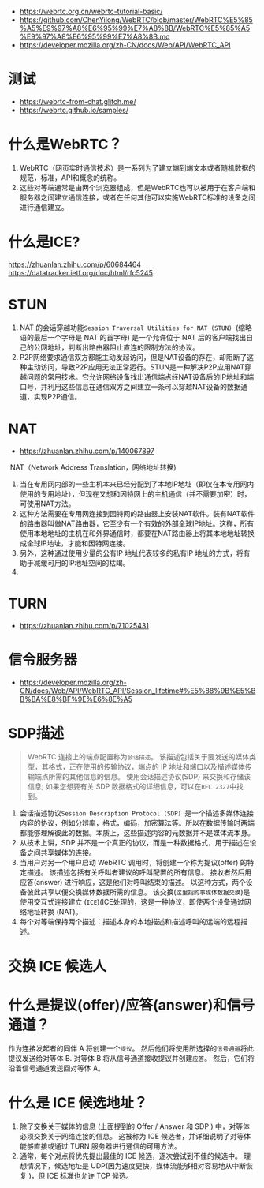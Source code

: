 - https://webrtc.org.cn/webrtc-tutorial-basic/
- https://github.com/ChenYilong/WebRTC/blob/master/WebRTC%E5%85%A5%E9%97%A8%E6%95%99%E7%A8%8B/WebRTC%E5%85%A5%E9%97%A8%E6%95%99%E7%A8%8B.md
- https://developer.mozilla.org/zh-CN/docs/Web/API/WebRTC_API


# 测试
- https://webrtc-from-chat.glitch.me/
- https://webrtc.github.io/samples/

# 什么是WebRTC？
1. WebRTC（网页实时通信技术）是一系列为了建立端到端文本或者随机数据的规范，标准，API和概念的统称。
2. 这些对等端通常是由两个浏览器组成，但是WebRTC也可以被用于在客户端和服务器之间建立通信连接，或者在任何其他可以实施WebRTC标准的设备之间进行通信建立。


# 什么是ICE?
https://zhuanlan.zhihu.com/p/60684464
https://datatracker.ietf.org/doc/html/rfc5245


# STUN 
1. NAT 的会话穿越功能`Session Traversal Utilities for NAT (STUN) `(缩略语的最后一个字母是 NAT 的首字母) 是一个允许位于 NAT 后的客户端找出自己的公网地址，判断出路由器阻止直连的限制方法的协议。
2. P2P网络要求通信双方都能主动发起访问，但是NAT设备的存在，却阻断了这种主动访问，导致P2P应用无法正常运行。STUN是一种解决P2P应用NAT穿越问题的常用技术。它允许网络设备找出通信端点经NAT设备后的IP地址和端口号，并利用这些信息在通信双方之间建立一条可以穿越NAT设备的数据通道，实现P2P通信。

# NAT
- https://zhuanlan.zhihu.com/p/140067897

​ NAT（Network Address Translation，网络地址转换)
1. 当在专用网内部的一些主机本来已经分配到了本地IP地址（即仅在本专用网内使用的专用地址），但现在又想和因特网上的主机通信（并不需要加密）时，可使用NAT方法。
2. 这种方法需要在专用网连接到因特网的路由器上安装NAT软件。装有NAT软件的路由器叫做NAT路由器，它至少有一个有效的外部全球IP地址。这样，所有使用本地地址的主机在和外界通信时，都要在NAT路由器上将其本地地址转换成全球IP地址，才能和因特网连接。
3. 另外，这种通过使用少量的公有IP 地址代表较多的私有IP 地址的方式，将有助于减缓可用的IP地址空间的枯竭。
4. 

# TURN
- https://zhuanlan.zhihu.com/p/71025431


# 信令服务器
- https://developer.mozilla.org/zh-CN/docs/Web/API/WebRTC_API/Session_lifetime#%E5%88%9B%E5%BB%BA%E8%BF%9E%E6%8E%A5

# SDP描述
> WebRTC 连接上的端点配置称为`会话描述`。 该描述包括关于要发送的媒体类型，其格式，正在使用的传输协议，端点的 IP 地址和端口以及描述媒体传输端点所需的其他信息的信息。 使用会话描述协议(SDP) 来交换和存储该信息; 如果您想要有关 SDP 数据格式的详细信息，可以在`RFC 2327`中找到。


1. 会话描述协议`Session Description Protocol (SDP) `是一个描述多媒体连接内容的协议，例如分辨率，格式，编码，加密算法等。所以在数据传输时两端都能够理解彼此的数据。本质上，这些描述内容的元数据并不是媒体流本身。
2. 从技术上讲，SDP 并不是一个真正的协议，而是一种数据格式，用于描述在设备之间共享媒体的连接。
3. 当用户对另一个用户启动 WebRTC 调用时，将创建一个称为提议(offer) 的特定描述。 该描述包括有关呼叫者建议的呼叫配置的所有信息。 接收者然后用应答(answer) 进行响应，这是他们对呼叫结束的描述。 以这种方式，两个设备彼此共享以便交换媒体数据所需的信息。 该交换(`这里指的事媒体数据交换`)是使用交互式连接建立 (`ICE`)(ICE处理的，这是一种协议，即使两个设备通过网络地址转换 (NAT)。
4. 每个对等端保持两个描述：描述本身的本地描述和描述呼叫的远端的远程描述。



# 交换 ICE 候选人


# 什么是提议(offer)/应答(answer)和信号通道？
作为连接发起者的同伴 A 将创建一个`提议`。 然后他们将使用所选择的`信号通道`将此提议发送给对等体 B. 对等体 B 将从信号通道接收提议并创建`应答`。 然后，它们将沿着信号通道发送回对等体 A。


# 什么是 ICE 候选地址？
1. 除了交换关于媒体的信息 (上面提到的 Offer / Answer 和 SDP ) 中，对等体必须交换关于网络连接的信息。 这被称为 ICE 候选者，并详细说明了对等体能够直接或通过 TURN 服务器进行通信的可用方法。 
2. 通常，每个对点将优先提出最佳的 ICE 候选，逐次尝试到不佳的候选中。 理想情况下，候选地址是 UDP(因为速度更快，媒体流能够相对容易地从中断恢复 )，但 ICE 标准也允许 TCP 候选。